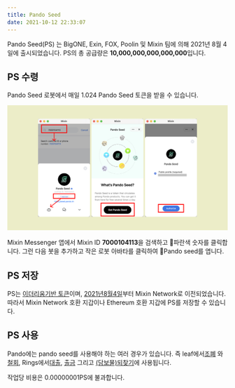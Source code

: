 ```yaml
---
title: Pando Seed
date: 2021-10-12 22:33:07
---
```


Pando Seed(PS) 는 BigONE, Exin, FOX, Poolin 및 Mixin 팀에 의해 2021년 8월 4일에 출시되었습니다. PS의 총 공급량은 **10,000,000,000,000,000**입니다.

## PS 수령

Pando Seed 로봇에서 매일 1.024 Pando Seed 토큰을 받을 수 있습니다.

![](../assets/pando-seed.png)

Mixin Messenger 앱에서 Mixin ID **7000104113**을 검색하고 파란색 숫자를 클릭합니다. 그런 다음 봇을 추가하고 작은 로봇 아바타를 클릭하여 Pando seed를 엽니다.

## PS 저장

PS는 [이더리움기반 토큰](https://etherscan.io/token/0x0e94772146d2e344aa02a976004101bd595c9e66)이며, [2021년8월4일](https://etherscan.io/tx/0x7e179deaf2abd8d3d53e09007791c8e4208932b364f81297c09912e9b750277a)부터 Mixin Network로 이전되었습니다. 따라서 Mixin Network 호환 지갑이나 Ethereum 호환 지갑에 PS를 저장할 수 있습니다.

## PS 사용

Pando에는 pando seed를 사용해야 하는 여러 경우가 있습니다. 즉 leaf에서[조폐](https://docs.pando.im/docs/leaf/tutorials/generate-more) 와 [철회](https://docs.pando.im/docs/leaf/tutorials/withdraw), Rings에서[대출](https://docs.pando.im/docs/rings/tutorials/how-to-borrow), [출금](https://docs.pando.im/docs/rings/tutorials/how-to-withdraw) 그리고 [(담보물)되찾기](https://docs.pando.im/docs/rings/tutorials/how-to-unpledge)에 사용됩니다.

작업당 비용은 0.00000001PS에 불과합니다.

